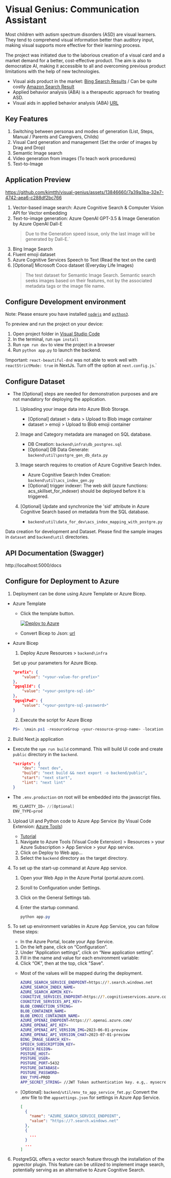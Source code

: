 
# Visual Genius: Communication Assistant

Most children with autism spectrum disorders (ASD) are visual learners. They tend to comprehend visual information better than auditory input, making visual supports more effective for their learning process.

The project was initiated due to the laborious creation of a visual card and a market demand for a better, cost-effective product. The aim is also to democratize AI, making it accessible to all and overcoming previous product limitations with the help of new technologies.

- Visual aids product in the market: [Bing Search Results](https://www.bing.com/images/search?q=ASD+for+visual+aids) / Can be quite costly [Amazon Search Result](https://www.amazon.com/Special-Communication-Speech-Verbal-Children/dp/B08CFNDHYY)
- Applied behavior analysis (ABA) is a therapeutic approach for treating ASD. 
- Visual aids in applied behavior analysis (ABA) [URL](https://centerforautism.com/)

## Key Features

1. Switching between personas and modes of generation (List, Steps, Manual / Parents and Caregivers, Childs)
1. Visual Card generation and management (Set the order of images by Drag and Drop)
1. Semantic Image search
1. Video generation from images (To teach work procedures)
1. Text-to-Image

## Application Preview

https://github.com/kimtth/visual-genius/assets/13846660/7a39a3ba-32e7-4742-aea6-c288df2bc766

1. Vector-based image search: Azure Cognitive Search & Computer Vision API for Vector embedding
1. Text-to-image generation: Azure OpenAI GPT-3.5 & Image Generation by Azure OpenAI Dall-E
   > Due to the Generation speed issue, only the last image will be generated by Dall-E.`
1. Bing Image Search
1. Fluent emoji dataset
1. Azure Cognitive Services Speech to Text (Read the text on the card)
1. [Optional] Microsoft Coco dataset (Everyday Life Images)
   > The test dataset for Semantic Image Search. Semantic search seeks images based on their features, not by the associated metadata tags or the image file name.

## Configure Development environment

  Note: Please ensure you have installed <code><a href="https://nodejs.org/en/download/">nodejs</a></code> and  <code><a href="https://www.python.org/downloads/">python3</a></code>.

  To preview and run the project on your device:

  1. Open project folder in <a href="https://code.visualstudio.com/download">Visual Studio Code</a>
  2. In the terminal, run `npm install`
  3. Run `npm run dev` to view the project in a browser
  4. Run `python app.py` to launch the backend.

  !important: `react-beautiful-dnd` was not able to work well with `reactStrictMode: true` in NextJs.
  Turn off the option at `next.config.js`.`

## Configure Dataset

- The [Optional] steps are needed for demonstration purposes and are not mandatory for deploying the application.

  1. Uploading your image data into Azure Blob Storage.

      - [Optional] dataset > data > Upload to Blob image container
      - dataset > emoji > Upload to Blob emoji container

  1. Image and Category metadata are managed on SQL database. 
  
      - DB Creation: `backend\infra\db_postgres.sql`
      - [Optional] DB Data Generate: `backend\util\postgre_gen_db_data.py`

  1. Image search requires to creation of Azure Cognitive Search Index. 
  
      - Azure Cognitive Search Index Creation: `backend\util\acs_index_gen.py`
      - [Optional] trigger indexer: The web skill (azure functions: acs_skillset_for_indexer) should be deployed before it is triggered.

  1. [Optional] Update and synchronize the 'sid' attribute in Azure Cognitive Search based on metadata from the SQL database.
  
      - `backend\util\data_for_dev\acs_index_mapping_with_postgre.py`

Data creation for development and Dataset. Please find the sample images in `dataset` and `backend\util` directories.

## API Documentation (Swagger)

  http://localhost:5000/docs

## Configure for Deployment to Azure

1. Deployment can be done using Azure Template or Azure Bicep.

- Azure Template 

  - Click the template button.

    [![Deploy to Azure](https://aka.ms/deploytoazurebutton)](https://portal.azure.com/#create/Microsoft.Template/uri/https%3A%2F%2Fraw.githubusercontent.com%2Fkimtth%2Fvisual-genius%2Fmain%2Fbackend%2Finfra%2Faz_vg_rsc.json)
  
  - Convert Bicep to Json: [url](https://azure.github.io/bicep/)

- Azure Bicep

    1. Deploy Azure Resources > `backend\infra`

    Set up your parameters for Azure Bicep.

    ```json
    "prefix": {
        "value": "<your-value-for-prefix>"
    },
    "pgsqlId": {
        "value": "<your-postgre-sql-id>"
    },
    "pgsqlPwd": {
        "value": "<your-postgre-sql-password>"
    }
    ```

    2. Execute the script for Azure Bicep

    ```powershell
    PS> .\main.ps1 -resourceGroup <your-resource-group-name> -location <your-resource-location>
    ```

2. Build Next.js application

  - Execute the `npm run build` command. This will build UI code and create `public` directory in the `backend`.

    ```json
    "scripts": {
        "dev": "next dev",
        "build": "next build && next export -o backend/public",
        "start": "next start",
        "lint": "next lint"
    }
    ```

  - The `.env.production` on root will be embedded into the javascript files.

    ```powershell
    MS_CLARITY_ID= //[Optional]
    ENV_TYPE=prod
    ```

3. Upload UI and Python code to Azure App Service (by Visual Code Extension: [Azure Tools](https://marketplace.visualstudio.com/items?itemName=ms-vscode.vscode-node-azure-pack))

    - [Tutorial](https://learn.microsoft.com/en-us/azure/app-service/quickstart-python?tabs=flask%2Cwindows%2Cvscode-aztools%2Cvscode-deploy%2Cdeploy-instructions-azportal%2Cterminal-bash%2Cdeploy-instructions-zip-azcli)

    1. Navigate to Azure Tools (Visual Code Extension) > Resources > your Azure Subscription > App Service > your App service.
    1. Click on Deploy to Web app...
    1. Select the `backend` directory as the target directory.

4. To set up the start-up command at Azure App service.

    1. Open your Web App in the Azure Portal (portal.azure.com).
    1. Scroll to Configuration under Settings.
    1. Click on the General Settings tab.
    1. Enter the startup command.

        ```powershell
        python app.py
        ```

5. To set up environment variables in Azure App Service, you can follow these steps:

    - In the Azure Portal, locate your App Service.
    1. On the left pane, click on “Configuration”.
    1. Under “Application settings”, click on “New application setting”.
    1. Fill in the name and value for each environment variable:
    1. Click “OK”, then at the top, click "Save". 
    
    - Most of the values will be mapped during the deployment.

      ```bash
      AZURE_SEARCH_SERVICE_ENDPOINT=https://?.search.windows.net
      AZURE_SEARCH_INDEX_NAME=
      AZURE_SEARCH_ADMIN_KEY=
      COGNITIVE_SERVICES_ENDPOINT=https://?.cognitiveservices.azure.com
      COGNITIVE_SERVICES_API_KEY=
      BLOB_CONNECTION_STRING=
      BLOB_CONTAINER_NAME=
      BLOB_EMOJI_CONTAINER_NAME=
      AZURE_OPENAI_ENDPOINT=https://?.openai.azure.com/
      AZURE_OPENAI_API_KEY=
      AZURE_OPENAI_API_VERSION_IMG=2023-06-01-preview
      AZURE_OPENAI_API_VERSION_CHAT=2023-07-01-preview
      BING_IMAGE_SEARCH_KEY=
      SPEECH_SUBSCRIPTION_KEY=
      SPEECH_REGION=
      POSTGRE_HOST=
      POSTGRE_USER=
      POSTGRE_PORT=5432
      POSTGRE_DATABASE=
      POSTGRE_PASSWORD=
      ENV_TYPE=PROD
      APP_SECRET_STRING= //JWT Token authentication key. e.g,. mysecret
      ```

    - [Optional]: `backend/util/env_to_app_service_fmt.py`: Convert the .env file to the `appsettings.json` for settings in Azure App Service.

      ```json
      [
        {
          "name": "AZURE_SEARCH_SERVICE_ENDPOINT",
          "value": "https://?.search.windows.net"
        },
        {
          ...
        }
        ...
      ]
      ```

6. PostgreSQL offers a vector search feature through the installation of the pgvector plugin. This feature can be utilized to implement image search, potentially serving as an alternative to Azure Cognitive Search.


